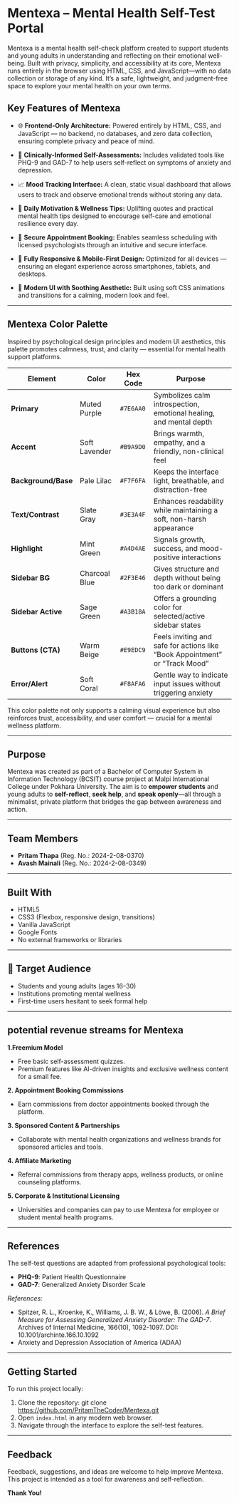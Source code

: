 # Mentexa – Mental Health Self-Test Portal

Mentexa is a mental health self-check platform created to support students and young adults in understanding and reflecting on their emotional well-being.
Built with privacy, simplicity, and accessibility at its core, Mentexa runs entirely in the browser using HTML, CSS, and JavaScript—with no data collection or storage of any kind. It’s a safe, lightweight, and judgment-free space to explore your mental health on your own terms.

## Key Features of Mentexa
- 🌐 **Frontend-Only Architecture:** 
Powered entirely by HTML, CSS, and JavaScript — no backend, no databases, and zero data collection, ensuring complete privacy and peace of mind.

- 🧠 **Clinically-Informed Self-Assessments:**
Includes validated tools like PHQ-9 and GAD-7 to help users self-reflect on symptoms of anxiety and depression.

- 📈 **Mood Tracking Interface:**
A clean, static visual dashboard that allows users to track and observe emotional trends without storing any data.

- 🌱 **Daily Motivation & Wellness Tips:**
Uplifting quotes and practical mental health tips designed to encourage self-care and emotional resilience every day.

- 📅 **Secure Appointment Booking:**
Enables seamless scheduling with licensed psychologists through an intuitive and secure interface.

- 📱 **Fully Responsive & Mobile-First Design:**
Optimized for all devices — ensuring an elegant experience across smartphones, tablets, and desktops.

- 🎨 **Modern UI with Soothing Aesthetic:**
Built using soft CSS animations and transitions for a calming, modern look and feel.

---

## Mentexa Color Palette
Inspired by psychological design principles and modern UI aesthetics, this palette promotes calmness, trust, and clarity — essential for mental health support platforms.

| **Element**         | **Color**     | **Hex Code** | **Purpose**                                                                 |
| ------------------- | ------------- | ------------ | --------------------------------------------------------------------------- |
| **Primary**         | Muted Purple  | `#7E6AA0`    | Symbolizes calm introspection, emotional healing, and mental depth          |
| **Accent**          | Soft Lavender | `#B9A9D0`    | Brings warmth, empathy, and a friendly, non-clinical feel                   |
| **Background/Base** | Pale Lilac    | `#F7F6FA`    | Keeps the interface light, breathable, and distraction-free                 |
| **Text/Contrast**   | Slate Gray    | `#3E3A4F`    | Enhances readability while maintaining a soft, non-harsh appearance         |
| **Highlight**       | Mint Green    | `#A4D4AE`    | Signals growth, success, and mood-positive interactions                     |
| **Sidebar BG**      | Charcoal Blue | `#2F3E46`    | Gives structure and depth without being too dark or dominant                |
| **Sidebar Active**  | Sage Green    | `#A3B18A`    | Offers a grounding color for selected/active sidebar states                 |
| **Buttons (CTA)**   | Warm Beige    | `#E9EDC9`    | Feels inviting and safe for actions like “Book Appointment” or “Track Mood” |
| **Error/Alert**     | Soft Coral    | `#F8AFA6`    | Gentle way to indicate input issues without triggering anxiety              |


This color palette not only supports a calming visual experience but also reinforces trust, accessibility, and user comfort — crucial for a mental wellness platform.

---

## Purpose
Mentexa was created as part of a Bachelor of Computer System in Information Technology (BCSIT) course project at Malpi International College under Pokhara University. The aim is to **empower students** and young adults to **self-reflect**, **seek help**, and **speak openly**—all through a minimalist, private platform that bridges the gap between awareness and action.

---

## Team Members

- **Pritam Thapa** (Reg. No.: 2024-2-08-0370)
- **Avash Mainali** (Reg. No.: 2024-2-08-0349)

---

## Built With

- HTML5
- CSS3 (Flexbox, responsive design, transitions)
- Vanilla JavaScript
- Google Fonts
- No external frameworks or libraries

---

## 👥 Target Audience

- Students and young adults (ages 16–30)
- Institutions promoting mental wellness
- First-time users hesitant to seek formal help

---

## potential revenue streams for Mentexa

**1.Freemium Model**
- Free basic self-assessment quizzes.
- Premium features like AI-driven insights and exclusive wellness content for a small fee.

**2. Appointment Booking Commissions**
- Earn commissions from doctor appointments booked through the platform.

**3. Sponsored Content & Partnerships**
- Collaborate with mental health organizations and wellness brands for sponsored articles and tools.

**4. Affiliate Marketing**
- Referral commissions from therapy apps, wellness products, or online counseling platforms.

**5. Corporate & Institutional Licensing**
- Universities and companies can pay to use Mentexa for employee or student mental health programs.

---
## References

The self-test questions are adapted from professional psychological tools:

- **PHQ-9**: Patient Health Questionnaire
- **GAD-7**: Generalized Anxiety Disorder Scale

*References:*
- Spitzer, R. L., Kroenke, K., Williams, J. B. W., & Löwe, B. (2006). *A Brief Measure for Assessing Generalized Anxiety Disorder: The GAD-7*. Archives of Internal Medicine, 166(10), 1092-1097. DOI: 10.1001/archinte.166.10.1092
- Anxiety and Depression Association of America (ADAA)

---
## Getting Started

To run this project locally:

1. Clone the repository: git clone https://github.com/PritamTheCoder/Mentexa.git
2. Open `index.html` in any modern web browser.
3. Navigate through the interface to explore the self-test features.

---
## Feedback

Feedback, suggestions, and ideas are welcome to help improve Mentexa. This project is intended as a tool for awareness and self-reflection. 

 **Thank You!**
